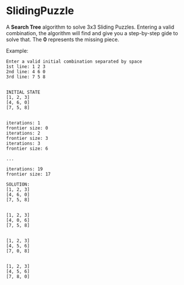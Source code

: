 # SlidingPuzzle

A **Search Tree** algorithm to solve 3x3 Sliding Puzzles. Entering a valid combination, the algorithm will find and give you a step-by-step gide to solve that. The **0** represents the missing piece.

Example:
```
Enter a valid initial combination separated by space
1st line: 1 2 3
2nd line: 4 6 0
3rd line: 7 5 8


INITIAL STATE
[1, 2, 3]
[4, 6, 0]
[7, 5, 8]


iterations: 1
frontier size: 0
iterations: 2
frontier size: 3
iterations: 3
frontier size: 6

...

iterations: 19
frontier size: 17

SOLUTION:
[1, 2, 3]
[4, 6, 0]
[7, 5, 8]


[1, 2, 3]
[4, 0, 6]
[7, 5, 8]


[1, 2, 3]
[4, 5, 6]
[7, 0, 8]


[1, 2, 3]
[4, 5, 6]
[7, 8, 0]
```
